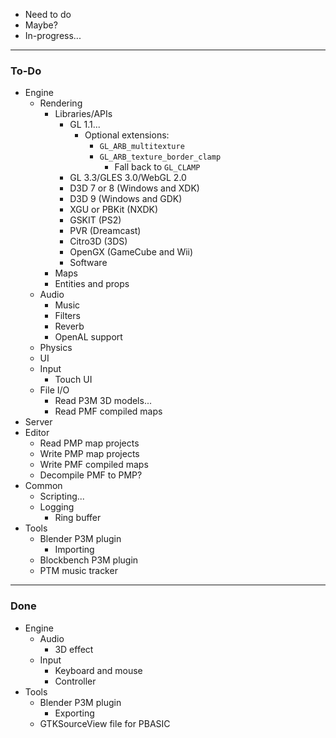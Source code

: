 - Need to do
- Maybe?
- In-progress...

---
### To-Do
- Engine
    - Rendering
        - Libraries/APIs
            - GL 1.1...
                - Optional extensions:
                    - `GL_ARB_multitexture`
                    - `GL_ARB_texture_border_clamp`
                        - Fall back to `GL_CLAMP`
            - GL 3.3/GLES 3.0/WebGL 2.0
            - D3D 7 or 8 \(Windows and XDK\)
            - D3D 9 \(Windows and GDK\)
            - XGU or PBKit \(NXDK\)
            - GSKIT \(PS2\)
            - PVR \(Dreamcast\)
            - Citro3D \(3DS\)
            - OpenGX \(GameCube and Wii\)
            - Software
        - Maps
        - Entities and props
    - Audio
        - Music
        - Filters
        - Reverb
        - OpenAL support
    - Physics
    - UI
    - Input
        - Touch UI
    - File I/O
        - Read P3M 3D models...
        - Read PMF compiled maps
- Server
- Editor
    - Read PMP map projects
    - Write PMP map projects
    - Write PMF compiled maps
    - Decompile PMF to PMP?
- Common
    - Scripting...
    - Logging
        - Ring buffer
- Tools
    - Blender P3M plugin
        - Importing
    - Blockbench P3M plugin
    - PTM music tracker

---
### Done
- Engine
    - Audio
        - 3D effect
    - Input
        - Keyboard and mouse
        - Controller
- Tools
    - Blender P3M plugin
        - Exporting
    - GTKSourceView file for PBASIC
